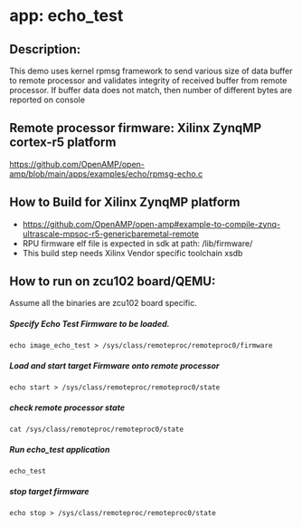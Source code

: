 # app: echo_test

## Description:

  This demo uses kernel rpmsg framework to send various size of data buffer to remote
  processor and validates integrity of received buffer from remote processor.
  If buffer data does not match, then number of different bytes are reported on
  console

## Remote processor firmware: Xilinx ZynqMP cortex-r5 platform

  https://github.com/OpenAMP/open-amp/blob/main/apps/examples/echo/rpmsg-echo.c

## How to Build for Xilinx ZynqMP platform
  * https://github.com/OpenAMP/open-amp#example-to-compile-zynq-ultrascale-mpsoc-r5-genericbaremetal-remote
  * RPU firmware elf file is expected in sdk at path: /lib/firmware/
  * This build step needs Xilinx Vendor specific toolchain xsdb

## How to run on zcu102 board/QEMU:

Assume all the binaries are zcu102 board specific.

   ##### Specify Echo Test Firmware to be loaded.
   `echo image_echo_test > /sys/class/remoteproc/remoteproc0/firmware`

   ##### Load and start target Firmware onto remote processor
   `echo start > /sys/class/remoteproc/remoteproc0/state`

   ##### check remote processor state
   `cat /sys/class/remoteproc/remoteproc0/state`

   ##### Run echo_test application
   `echo_test`

   ##### stop target firmware
   `echo stop > /sys/class/remoteproc/remoteproc0/state`
